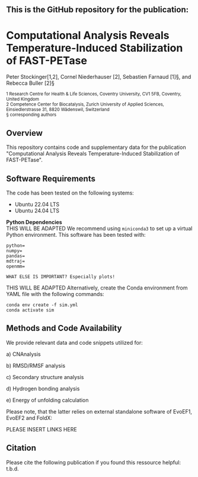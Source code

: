 ## This is the GitHub repository for the publication: 

#  Computational Analysis Reveals Temperature-Induced Stabilization of FAST-PETase

Peter Stockinger[1,2], Cornel Niederhauser [2], Sebastien Farnaud [1]§, and Rebecca Buller [2]§

<sub>1 Research Centre for Health & Life Sciences, Coventry University, CV1 5FB, Coventry, United Kingdom</sub><br />
<sub>2 Competence Center for Biocatalysis, Zurich University of Applied Sciences, Einsiedlerstrasse 31, 8820 Wädenswil, Switzerland</sub><br />
<sub>§ corresponding authors

## Overview 
This repository contains code and supplementary data for the publication "Computational Analysis Reveals Temperature-Induced Stabilization of FAST-PETase".

## Software Requirements
The code has been tested on the following systems:
- Ubuntu 22.04 LTS
- Ubuntu 24.04 LTS

**Python Dependencies** <br />
THIS WILL BE ADAPTED
We recommend using `miniconda3` to set up a virtual Python environment. This software has been tested with:
```
python=
numpy=
pandas=
mdtraj=
openmm=

WHAT ELSE IS IMPORTANT? Especially plots!

```
THIS WILL BE ADAPTED
Alternatively, create the Conda environment from YAML file with the following commands:
```
conda env create -f sim.yml
conda activate sim
```
## Methods and Code Availability
We provide relevant data and code snippets utilized for:

a) CNAnalysis

b) RMSD/RMSF analysis

c) Secondary structure analysis

d) Hydrogen bonding analysis

e) Energy of unfolding calculation 

Please note, that the latter relies on external standalone software of EvoEF1, EvoEF2 and FoldX:

PLEASE INSERT LINKS HERE

## Citation
Please cite the following publication if you found this ressource helpful:
t.b.d.

